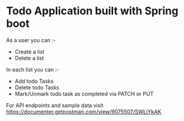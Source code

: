 #  Todo Application built with Spring boot 

As a user you can :-
- Create a list
- Delete a list

In each list you can :-
- Add todo Tasks
- Delete todo Tasks
- Mark/Unmark todo task as completed via PATCH or PUT

For API endpoints and sample data visit https://documenter.getpostman.com/view/9075507/SWLiYkAK
